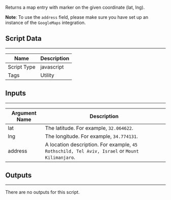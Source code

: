 Returns a map entry with marker on the given coordinate (lat, lng).

**Note**: To use the `address` field, please make sure you have set up an instance of the `GoogleMaps` integration.  

## Script Data
---

| **Name** | **Description** |
| --- | --- |
| Script Type | javascript |
| Tags | Utility |


## Inputs
---

| **Argument Name** | **Description** |
| --- | --- |
| lat | The latitude. For example, `32.064622`. |
| lng | The longitude. For example, `34.774131`. |
| address | A location description. For example, `45 Rothschild, Tel Aviv, Israel` or `Mount Kilimanjaro`.|

## Outputs
---
There are no outputs for this script.
